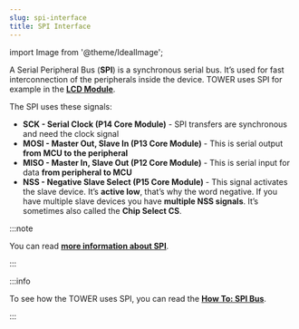 ```yaml
---
slug: spi-interface
title: SPI Interface
---
```

import Image from '@theme/IdealImage';

A Serial Peripheral Bus (**SPI**) is a synchronous serial bus. It’s used for fast interconnection of the peripherals inside the device. TOWER uses SPI for example in the [**LCD Module**](../hardware-modules/about-lcd-module.md).

The SPI uses these signals:

- **SCK - Serial Clock (P14 Core Module)** - SPI transfers are synchronous and need the clock signal
- **MOSI - Master Out, Slave In (P13 Core Module)** - This is serial output **from MCU to the peripheral**
- **MISO - Master In, Slave Out (P12 Core Module)** - This is serial input for data **from peripheral to MCU**
- **NSS - Negative Slave Select (P15 Core Module)** - This signal activates the slave device. It’s **active low**, that’s why the word negative. If you have multiple slave devices you have **multiple NSS signals**. It’s sometimes also called the **Chip Select CS**.

:::note

You can read [**more information about SPI**](https://www.circuitbasics.com/basics-of-the-spi-communication-protocol/).

:::


:::info

To see how the TOWER uses SPI, you can read the [**How To: SPI Bus**](../firmware-sdk/how-to/spi-bus.md).

:::
